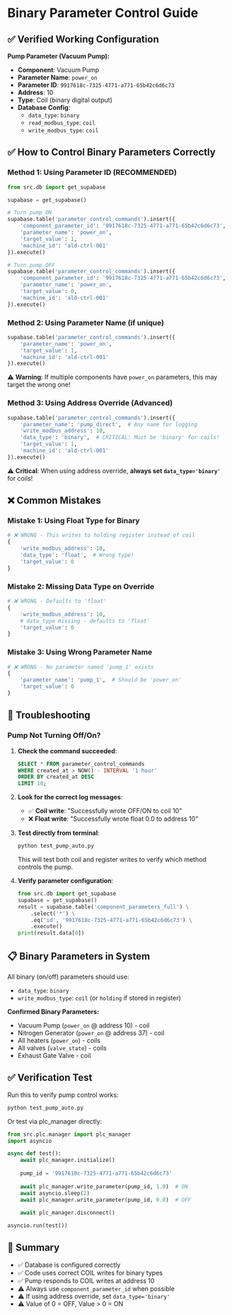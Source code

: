 # Binary Parameter Control Guide

## ✅ Verified Working Configuration

**Pump Parameter (Vacuum Pump):**
- **Component**: Vacuum Pump
- **Parameter Name**: `power_on`
- **Parameter ID**: `9917618c-7325-4771-a771-65b42c6d6c73`
- **Address**: 10
- **Type**: Coil (binary digital output)
- **Database Config**:
  - `data_type`: `binary`
  - `read_modbus_type`: `coil`
  - `write_modbus_type`: `coil`

## ✅ How to Control Binary Parameters Correctly

### Method 1: Using Parameter ID (RECOMMENDED)
```python
from src.db import get_supabase

supabase = get_supabase()

# Turn pump ON
supabase.table('parameter_control_commands').insert({
    'component_parameter_id': '9917618c-7325-4771-a771-65b42c6d6c73',
    'parameter_name': 'power_on',
    'target_value': 1,
    'machine_id': 'ald-ctrl-001'
}).execute()

# Turn pump OFF
supabase.table('parameter_control_commands').insert({
    'component_parameter_id': '9917618c-7325-4771-a771-65b42c6d6c73',
    'parameter_name': 'power_on',
    'target_value': 0,
    'machine_id': 'ald-ctrl-001'
}).execute()
```

### Method 2: Using Parameter Name (if unique)
```python
supabase.table('parameter_control_commands').insert({
    'parameter_name': 'power_on',
    'target_value': 1,
    'machine_id': 'ald-ctrl-001'
}).execute()
```
⚠️ **Warning**: If multiple components have `power_on` parameters, this may target the wrong one!

### Method 3: Using Address Override (Advanced)
```python
supabase.table('parameter_control_commands').insert({
    'parameter_name': 'pump_direct',  # Any name for logging
    'write_modbus_address': 10,
    'data_type': 'binary',  # CRITICAL: Must be 'binary' for coils!
    'target_value': 1,
    'machine_id': 'ald-ctrl-001'
}).execute()
```
⚠️ **Critical**: When using address override, **always set `data_type='binary'`** for coils!

## ❌ Common Mistakes

### Mistake 1: Using Float Type for Binary
```python
# ❌ WRONG - This writes to holding register instead of coil
{
    'write_modbus_address': 10,
    'data_type': 'float',  # Wrong type!
    'target_value': 0
}
```

### Mistake 2: Missing Data Type on Override
```python
# ❌ WRONG - Defaults to 'float'
{
    'write_modbus_address': 10,
    # data_type missing - defaults to 'float'
    'target_value': 0
}
```

### Mistake 3: Using Wrong Parameter Name
```python
# ❌ WRONG - No parameter named 'pump_1' exists
{
    'parameter_name': 'pump_1',  # Should be 'power_on'
    'target_value': 0
}
```

## 🔧 Troubleshooting

### Pump Not Turning Off/On?

1. **Check the command succeeded**:
   ```sql
   SELECT * FROM parameter_control_commands 
   WHERE created_at > NOW() - INTERVAL '1 hour'
   ORDER BY created_at DESC 
   LIMIT 10;
   ```

2. **Look for the correct log messages**:
   - ✅ **Coil write**: "Successfully wrote OFF/ON to coil 10"
   - ❌ **Float write**: "Successfully wrote float 0.0 to address 10"

3. **Test directly from terminal**:
   ```bash
   python test_pump_auto.py
   ```
   This will test both coil and register writes to verify which method controls the pump.

4. **Verify parameter configuration**:
   ```python
   from src.db import get_supabase
   supabase = get_supabase()
   result = supabase.table('component_parameters_full') \
       .select('*') \
       .eq('id', '9917618c-7325-4771-a771-65b42c6d6c73') \
       .execute()
   print(result.data[0])
   ```

## 📋 Binary Parameters in System

All binary (on/off) parameters should use:
- `data_type`: `binary`
- `write_modbus_type`: `coil` (or `holding` if stored in register)

**Confirmed Binary Parameters:**
- Vacuum Pump (`power_on` @ address 10) - coil
- Nitrogen Generator (`power_on` @ address 37) - coil  
- All heaters (`power_on`) - coils
- All valves (`valve_state`) - coils
- Exhaust Gate Valve - coil

## ✅ Verification Test

Run this to verify pump control works:
```bash
python test_pump_auto.py
```

Or test via plc_manager directly:
```python
from src.plc.manager import plc_manager
import asyncio

async def test():
    await plc_manager.initialize()
    
    pump_id = '9917618c-7325-4771-a771-65b42c6d6c73'
    
    await plc_manager.write_parameter(pump_id, 1.0)  # ON
    await asyncio.sleep(2)
    await plc_manager.write_parameter(pump_id, 0.0)  # OFF
    
    await plc_manager.disconnect()

asyncio.run(test())
```

## 🎯 Summary

- ✅ Database is configured correctly
- ✅ Code uses correct COIL writes for binary types
- ✅ Pump responds to COIL writes at address 10
- ⚠️ Always use `component_parameter_id` when possible
- ⚠️ If using address override, set `data_type='binary'`
- ⚠️ Value of 0 = OFF, Value > 0 = ON






